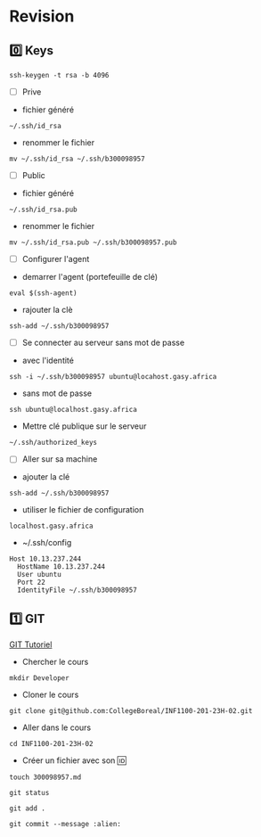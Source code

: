 # Revision

## :zero: Keys

```
ssh-keygen -t rsa -b 4096
```



- [ ] Prive

* fichier généré

```
~/.ssh/id_rsa
```

* renommer le fichier 

```
mv ~/.ssh/id_rsa ~/.ssh/b300098957
```

- [ ] Public

* fichier généré

```
~/.ssh/id_rsa.pub
```
* renommer le fichier 

```
mv ~/.ssh/id_rsa.pub ~/.ssh/b300098957.pub
```

- [ ] Configurer l'agent

* demarrer l'agent (portefeuille de clé)

```
eval $(ssh-agent)
```

* rajouter la clè

```
ssh-add ~/.ssh/b300098957
```




- [ ] Se connecter au serveur sans mot de passe

* avec l'identité

```
ssh -i ~/.ssh/b300098957 ubuntu@locahost.gasy.africa
```

* sans mot de passe

```
ssh ubuntu@localhost.gasy.africa
```

* Mettre clé publique sur le serveur

```
~/.ssh/authorized_keys
```





- [ ] Aller sur sa machine


* ajouter la clé

```
ssh-add ~/.ssh/b300098957
```

* utiliser le fichier de configuration

`localhost.gasy.africa`

* ~/.ssh/config

```
Host 10.13.237.244
  HostName 10.13.237.244
  User ubuntu
  Port 22
  IdentityFile ~/.ssh/b300098957
```


## :one: GIT


[GIT Tutoriel](https://github.com/CollegeBoreal/Tutoriels/tree/main/0.GIT)

* Chercher le cours

```
mkdir Developer
```

* Cloner le cours

```
git clone git@github.com:CollegeBoreal/INF1100-201-23H-02.git
```

* Aller dans le cours

```
cd INF1100-201-23H-02
```

* Créer un fichier avec son :id: 

```
touch 300098957.md
```

```
git status
```

```
git add .
```

```
git commit --message :alien:
```




